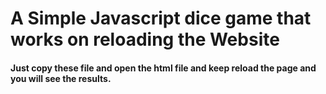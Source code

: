 <h1>A Simple Javascript dice game that works on reloading the Website</h1>
<h4>Just copy these file and open the html file and keep reload the page and you will see the results.</h4>
